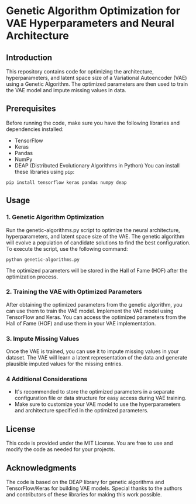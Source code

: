 # Genetic Algorithm Optimization for VAE Hyperparameters and Neural Architecture
## Introduction
This repository contains code for optimizing the architecture, hyperparameters, and latent space size of a Variational Autoencoder (VAE) using a Genetic Algorithm. The optimized parameters are then used to train the VAE model and impute missing values in data.
## Prerequisites
Before running the code, make sure you have the following libraries and dependencies installed:

* TensorFlow
* Keras
* Pandas
* NumPy
* DEAP (Distributed Evolutionary Algorithms in Python)
You can install these libraries using `pip`:
```
pip install tensorflow keras pandas numpy deap
```
## Usage
### 1. Genetic Algorithm Optimization

Run the genetic-algorithms.py script to optimize the neural architecture, hyperparameters, and latent space size of the VAE. The genetic algorithm will evolve a population of candidate solutions to find the best configuration. To execute the script, use the following command:

```
python genetic-algorithms.py
```
The optimized parameters will be stored in the Hall of Fame (HOF) after the optimization process.
### 2. Training the VAE with Optimized Parameters

After obtaining the optimized parameters from the genetic algorithm, you can use them to train the VAE model. Implement the VAE model using TensorFlow and Keras. You can access the optimized parameters from the Hall of Fame (HOF) and use them in your VAE implementation.

### 3. Impute Missing Values

Once the VAE is trained, you can use it to impute missing values in your dataset. The VAE will learn a latent representation of the data and generate plausible imputed values for the missing entries.

### 4 Additional Considerations

* It's recommended to store the optimized parameters in a separate configuration file or data structure for easy access during VAE training.
* Make sure to customize your VAE model to use the hyperparameters and architecture specified in the optimized parameters.
## License
This code is provided under the MIT License. You are free to use and modify the code as needed for your projects.

## Acknowledgments
The code is based on the DEAP library for genetic algorithms and TensorFlow/Keras for building VAE models. Special thanks to the authors and contributors of these libraries for making this work possible.